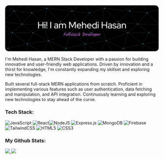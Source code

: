 ![Header](./header-image.png)

<div style="max-width: 666px">
I'm Mehedi Hasan, a MERN Stack Developer with a passion for building innovative and user-friendly web applications. Driven by innovation and a thirst for knowledge, I'm constantly expanding my skillset and exploring new technologies.

<!-- ### Highlights: -->

Built several full-stack MERN applications from scratch.
Proficient in implementing various features such as user authentication, data fetching and manipulation, and API integration.
Continuously learning and exploring new technologies to stay ahead of the curve.

### Tech Stack:

![JavaScript](https://img.shields.io/badge/javascript-%23323330.svg?style=for-the-badge&logo=javascript&logoColor=%23F7DF1E) ![React](https://img.shields.io/badge/react-%2320232a.svg?style=for-the-badge&logo=react&logoColor=%2361DAFB)![NodeJS](https://img.shields.io/badge/node.js-6DA55F?style=for-the-badge&logo=node.js&logoColor=white) ![Express.js](https://img.shields.io/badge/express.js-%23404d59.svg?style=for-the-badge&logo=express&logoColor=%2361DAFB) ![MongoDB](https://img.shields.io/badge/MongoDB-%234ea94b.svg?style=for-the-badge&logo=mongodb&logoColor=white) ![Firebase](https://img.shields.io/badge/firebase-%23039BE5.svg?style=for-the-badge&logo=firebase) ![TailwindCSS](https://img.shields.io/badge/tailwindcss-%2338B2AC.svg?style=for-the-badge&logo=tailwind-css&logoColor=white) ![HTML5](https://img.shields.io/badge/html5-%23E34F26.svg?style=for-the-badge&logo=html5&logoColor=white) ![CSS3](https://img.shields.io/badge/css3-%231572B6.svg?style=for-the-badge&logo=css3&logoColor=white)

### My Github Stats:

<a href="https://github.com/mehediy">
  <img  src="https://github-readme-streak-stats.herokuapp.com?user=mehediy" />
</a>

<a href="https://github.com/mehediy">
  <img  src="https://github-readme-stats.vercel.app/api/top-langs?username=mehediy&layout=compact&langs_count=8&card_width=340" />
</a>

</div>
